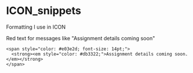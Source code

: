 # ICON_snippets
Formatting I use in ICON


Red text for messages like "Assignment details coming soon"  
```  
<span style="color: #e03e2d; font-size: 14pt;"> 
  <strong><em style="color: #db3322;">Assignment details coming soon.</em></strong> 
</span> 
```




